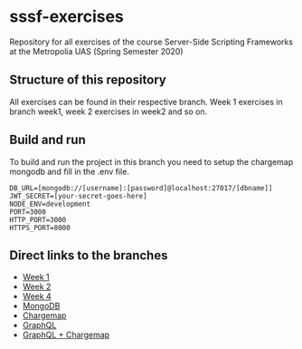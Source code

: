 # sssf-exercises
Repository for all exercises of the course Server-Side Scripting Frameworks at the Metropolia UAS (Spring Semester 2020)

## Structure of this repository
All exercises can be found in their respective branch. Week 1 exercises in branch week1, week 2 exercises in week2 and so on.

## Build and run
To build and run the project in this branch you need to setup the chargemap mongodb and fill in the .env file.
```
DB_URL=[mongodb://[username]:[password]@localhost:27017/[dbname]]
JWT_SECRET=[your-secret-goes-here]
NODE_ENV=development
PORT=3000
HTTP_PORT=3000
HTTPS_PORT=8000
```

## Direct links to the branches
- [Week 1](https://github.com/speciial/sssf-exercises/tree/week1)
- [Week 2](https://github.com/speciial/sssf-exercises/tree/week2)
- [Week 4](https://github.com/speciial/sssf-exercises/tree/week4)
- [MongoDB](https://github.com/speciial/sssf-exercises/tree/mongodb)
- [Chargemap](https://github.com/speciial/sssf-exercises/tree/chargemap)
- [GraphQL](https://github.com/speciial/sssf-exercises/tree/graphql)
- [GraphQL + Chargemap](https://github.com/speciial/sssf-exercises/tree/gql-chargemap)
